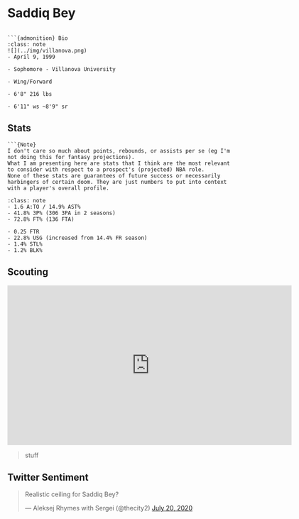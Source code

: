 Saddiq Bey
===
```{image} ../img/saddiq_bey.jpg
```

```{margin}
```{admonition} Bio
:class: note
![](../img/villanova.png)
- April 9, 1999

- Sophomore - Villanova University

- Wing/Forward

- 6'8" 216 lbs

- 6'11" ws ~8'9" sr
```

## Stats
```{margin}
```{Note}
I don't care so much about points, rebounds, or assists per se (eg I'm not doing this for fantasy projections). 
What I am presenting here are stats that I think are the most relevant to consider with respect to a prospect's (projected) NBA role.
None of these stats are guarantees of future success or necessarily harbingers of certain doom. They are just numbers to put into context with a player's overall profile.
```
```{admonition} Noteworthy
:class: note
- 1.6 A:TO / 14.9% AST%
- 41.8% 3P% (306 3PA in 2 seasons)
- 72.8% FT% (136 FTA)
```

```{Caution}
- 0.25 FTR
- 22.8% USG (increased from 14.4% FR season)
- 1.4% STL%
- 1.2% BLK%
```

## Scouting
<iframe width="640" height="360" src="https://www.youtube.com/embed/6KJgLBevdfM" frameborder="0" allow="accelerometer; autoplay; encrypted-media; gyroscope; picture-in-picture" allowfullscreen></iframe>

>stuff

## Twitter Sentiment

<blockquote class="twitter-tweet"><p lang="en" dir="ltr">Realistic ceiling for Saddiq Bey?</p>&mdash; Aleksej Rhymes with Sergei (@thecity2) <a href="https://twitter.com/thecity2/status/1285226745738563584?ref_src=twsrc%5Etfw">July 20, 2020</a></blockquote> <script async src="https://platform.twitter.com/widgets.js" charset="utf-8"></script>